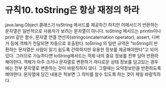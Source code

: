 # 규칙10. toString은 항상 재정의 하라
java.lang.Object 클래스가 toString 메서드를 제공하긴 하지만 이메서드가 반환하는 문자열은 일반적으로 사용자가 보려는 문자열이 아니다.
toString 메서드는 println이나 print 같은 함수, 문자열 연결 연산자(stringconcaternation operator), assert, 디버거 등에 객체가 전달되면 자동으로 호출된다.
toString 의 일반 규약은 "toString이 반환하는 문자열은 사람이 읽기 쉽도록 간락하지만 유용한 정보를 제공해야한다"고 되어있다.
그러므로 가능하다면 toString메서드는 객체 내의 중요 정보를 전부 담아 반환하해야한다. 객체가 아주 크거나 문자열로 변환하기 까다로운 상태 정보를 담고있는 경우에는 전부 문자열로 변환하는 것이 바람직하지 않다. 그럴때는 요약정보만을 반환하도록 해야한다. 문자열에 담긴 내용은 척보면 그 의미를 알수 있도록 하는 것이 제일 바람직하다.

